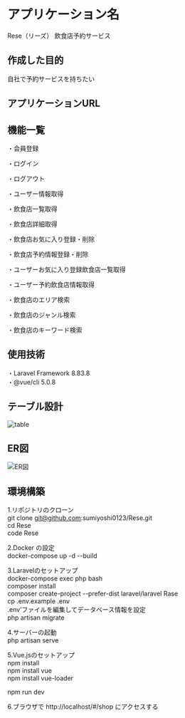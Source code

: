 # アプリケーション名
Rese（リーズ） 飲食店予約サービス

## 作成した目的 　
自社で予約サービスを持ちたい

## アプリケーションURL

## 機能一覧
 ・会員登録
 
 ・ログイン
 
 ・ログアウト
 
 ・ユーザー情報取得
 
 ・飲食店一覧取得
 
 ・飲食店詳細取得
 
 ・飲食店お気に入り登録・削除
 
 ・飲食店予約情報登録・削除
 
 ・ユーザーお気に入り登録飲食店一覧取得
 
 ・ユーザー予約飲食店情報取得
 
 ・飲食店のエリア検索
 
 ・飲食店のジャンル検索
 
 ・飲食店のキーワード検索　　

## 使用技術
 ・Laravel Framework 8.83.8  
 ・@vue/cli 5.0.8

## テーブル設計
![table](https://github.com/sumiyoshi0123/Rese/assets/138268657/9e36adaf-a3f5-4dc7-86da-7aebe459da22)

## ER図
![ER図](https://github.com/sumiyoshi0123/Rese/assets/138268657/c6a46820-e413-4b0f-b3da-8821bdd5298f)

## 環境構築
1.リポジトリのクローン  
git clone git@github.com:sumiyoshi0123/Rese.git  
cd Rese  
code Rese  

2.Docker の設定  
docker-compose up -d --build

3.Laravelのセットアップ  
docker-compose exec php bash  
composer install  
composer create-project --prefer-dist laravel/laravel Rase  
cp .env.example .env  
  .env’ファイルを編集してデータベース情報を設定  
 php artisan migrate  

4.サーバーの起動  
php artisan serve

5.Vue.jsのセットアップ  
npm install  
npm install vue  
npm install vue-loader  

npm run dev  

6.ブラウザで http://localhost/#/shop にアクセスする




